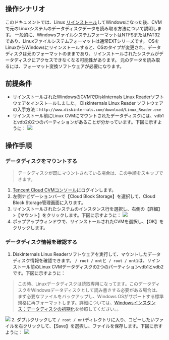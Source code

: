 
##   操作シナリオ  
このドキュメントでは、Linux [リインストール](https://intl.cloud.tencent.com/document/product/213/4933)してWindowsになった後、CVMで元のLinuxシステムのデータディスクデータを読み取る方法について説明します。 
一般的に、WindowsファイルシステムフォーマットはNTFSまたはFAT32であり、Linuxファイルシステムフォーマットは通常EXTシリーズです。 OSをLinuxからWindowsにリインストールすると、OSのタイプが変更され、データディスクは元のフォーマットのままであり、リインストールされたシステムがデータディスクにアクセスできなくなる可能性があります。 元のデータを読み取るには、フォーマット変換ソフトウェアが必要になります。

## 前提条件
- リインストールされたWindowsのCVMでDiskInternals Linux Readerソフトウェアをインストールしました。
DiskInternals Linux Reader ソフトウェアの入手方法：`http://www.diskinternals.com/download/Linux_Reader.exe `
- リインストール前にLinux CVMにマウントされたデータディスクには、vdb1とvdb2の2つのパーティションがあることが分かっています。下図に示すように：
![](https://main.qcloudimg.com/raw/ef515a31c27e5ea96993af60dfc9ab55.png)

## 操作手順
### データディスクをマウントする

> データディスクが既にマウントされている場合は、この手順をスキップできます。
>
1.  [Tencent Cloud CVMコンソール](https://console.cloud.tencent.com/cvm/)にログインします。
2. 左側ナビゲーションバーで【Cloud Block Storage】を選択して、Cloud Block Storage管理画面に入ります。
3. リインストールされたシステムのインスタンス行を選択し、右側の【詳細】>【マウント】をクリックします。下図に示すように：
![](https://main.qcloudimg.com/raw/810d9328e0b8d91ed5912b4f7183edd4.png)
4. ポップアップウィンドウで、リインストールされたCVMを選択し、【OK】をクリックします。

### データディスク情報を確認する 
1. DiskInternals Linux Readerソフトウェアを実行して、マウントしたデータディスク情報を確認できます。 `/ root / mnt`と` / root / mnt1`は、リインストール前のLinux CVMデータディスクの2つのパーティションvdb1とvdb2です。下図に示すように：
> この時、Linuxデータディスクは読取専用になってます。このデータディスクをWindowsデータディスクとして読み書きする必要がある場合は、まず必要なファイルをバックアップし、Windows OSがサポートする標準規格に再フォーマットします。詳細については、[Windowsインスタンス：データディスクの初期化](https://intl.cloud.tencent.com/document/product/213/2158)を参照してください。。
>
![](https://main.qcloudimg.com/raw/490428b0668dcd61c4c60bcb75121462.png)
2. ダブルクリックして `/ root / mnt`ディレクトリに入り、コピーしたいファイルを右クリックして、【Save】を選択し、ファイルを保存します。下図に示すように：
![](https://main.qcloudimg.com/raw/a7caf7bcfcd33162bff11c121a64a7f5.png)




